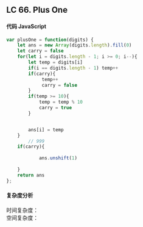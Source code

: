 ## LC 66. Plus One
 
#### 代码 JavaScript

```JavaScript
var plusOne = function(digits) {
    let ans = new Array(digits.length).fill(0)
    let carry = false
    for(let i = digits.length - 1; i >= 0; i--){
        let temp = digits[i]
        if(i == digits.length - 1) temp++
        if(carry){
             temp++
             carry = false
        }
        if(temp >= 10){
            temp = temp % 10
            carry = true
        }


        ans[i] = temp
    }
        // 999
    if(carry){
      
            ans.unshift(1)
     
    } 
    return ans
};

```

#### 复杂度分析
时间复杂度： </br>
空间复杂度：
